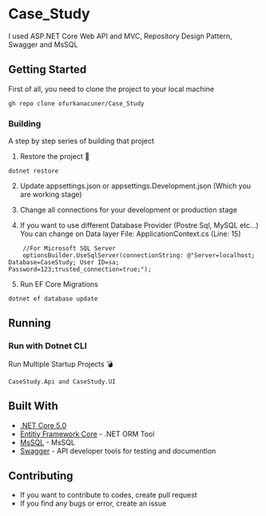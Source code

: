 # Case_Study

I used ASP.NET Core Web API and MVC, Repository Design Pattern, Swagger and MsSQL  

## Getting Started

First of all, you need to clone the project to your local machine

```
gh repo clone ofurkanacuner/Case_Study
```

### Building

A step by step series of building that project

1. Restore the project :hammer:

```
dotnet restore
```

2. Update appsettings.json or appsettings.Development.json (Which you are working stage)

2. Change all connections for your development or production stage

3. If you want to use different Database Provider (Postre Sql, MySQL etc...) You can change on Data layer File: ApplicationContext.cs (Line: 15)

```
    //For Microsoft SQL Server
    optionsBuilder.UseSqlServer(connectionString: @"Server=localhost; Database=CaseStudy; User ID=sa; Password=123;trusted_connection=true;");
```

5. Run EF Core Migrations

```
dotnet ef database update
```

## Running

### Run with Dotnet CLI

Run Multiple Startup Projects :bomb:

```
CaseStudy.Api and CaseStudy.UI
```


## Built With

* [.NET Core 5.0](https://www.microsoft.com/net/) 
* [Entitiy Framework Core](https://docs.microsoft.com/en-us/ef/core/) - .NET ORM Tool
* [MsSQL](https://www.microsoft.com/tr-tr/sql-server/sql-server-downloads) - MsSQL
* [Swagger](https://swagger.io/) - API developer tools for testing and documention

## Contributing

* If you want to contribute to codes, create pull request
* If you find any bugs or error, create an issue
